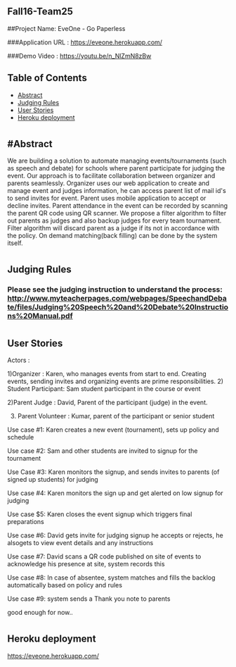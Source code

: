 ## Fall16-Team25

##Project Name: EveOne - Go Paperless

###Application URL : https://eveone.herokuapp.com/

###Demo Video : https://youtu.be/n_NlZmN8zBw

Table of Contents
-----------------

- [Abstract](#abstract)
- [Judging Rules](#judging-rules)
- [User Stories](#user-stories)
- [Heroku deployment](#heroku-deployment) 

#
#
#

#Abstract
--------

We are building a solution to automate managing events/tournaments (such as speech and debate) for schools where parent participate for judging the event.
Our approach is to facilitate collaboration between organizer and parents seamlessly. Organizer uses our web application to create and manage event and judges information, he can access parent list of mail id's to send invites for event. Parent uses mobile application to accept or decline invites. Parent attendance in the event can be recorded by scanning the parent QR code using QR scanner. We propose a filter algorithm to filter out parents as judges and also backup judges for every team tournament. Filter algorithm will discard parent as a judge if its not in accordance with the policy. On demand matching(back filling)  can be done by the system itself.

#
#
Judging Rules
--------------

### Please see the judging instruction to understand the process: http://www.myteacherpages.com/webpages/SpeechandDebate/files/Judging%20Speech%20and%20Debate%20Instructions%20Manual.pdf

#
#

User Stories
------------

Actors :

1)Organizer	: 	Karen, who manages events from start to end. Creating events, sending invites and 
				organizing events are prime responsibilities.
2) Student Participant: Sam student participant in the course or event

2)Parent Judge	: 	David, Parent of the participant (judge) in the event.

3) Parent Volunteer : Kumar, parent of the participant or senior student 


Use case #1: Karen creates a new event (tournament), sets up policy and schedule 

Use case #2: Sam and other students are invited to signup for the tournament 

Use Case #3:  Karen monitors the signup, and sends invites to parents (of signed up students) for judging

Use case #4: Karen monitors the sign up and get alerted on low signup for judging 

Use case $5: Karen closes the event signup which triggers final preparations

Use case #6: David gets invite for judging signup he accepts or rejects, he alsogets to view event details and any instructions 

Use case #7: David scans a QR code published on site of events to acknowledge his presence at site, system records this

Use case #8: In case of absentee, system matches and fills the backlog automatically based on policy and rules

Use case #9: system sends a Thank you note to parents 

good enough for now.. 


#
#



Heroku deployment
-----------------

https://eveone.herokuapp.com/




